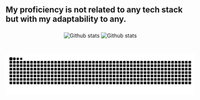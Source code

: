 <h2 align="left">My proficiency is not related to any tech stack but with my adaptability to any.</h2>

###

<div align="center">
  <img src="https://github-readme-stats.vercel.app/api?username=RbMo7&theme=tokyonight&show_icons=true&hide_border=false&count_private=true" alt="Github stats"/>
  <img src="https://github-readme-stats.vercel.app/api/top-langs/?username=RbMo7&theme=tokyonight&show_icons=true&hide_border=false&layout=compact" alt="Github stats"/>
</div>
 
###

<br clear="both">

<img src="https://raw.githubusercontent.com/RbMo7/RbMo7/output/snake.svg" alt="Snake animation" />

###
